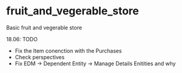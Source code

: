 # fruit_and_vegerable_store
Basic fruit and vegerable store


18.06:
TODO
- Fix the Item conenction with the Purchases
- Check perspectives
- Fix EDM -> Dependent Entity -> Manage Details Enitities and why

